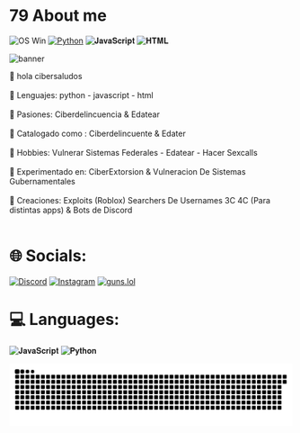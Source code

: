  # 79 About me
![OS Win](https://img.shields.io/badge/OS-Win-0078D4?style=flat&logo=windows&logoColor=white)
[![Python](https://img.shields.io/badge/%20Python%20-1f425f.svg?logo=python)](https://www.python.org/)
![𝐉𝐚𝐯𝐚𝐒𝐜𝐫𝐢𝐩𝐭](https://img.shields.io/badge/Javascript-%23323330?style=flat&logo=javascript&logoColor=%23F7DF1E)
![𝐇𝐓𝐌𝐋](https://img.shields.io/badge/HTML-f06529?style=flat&logo=html5&logoColor=white)


![banner](https://i.ytimg.com/vi/2VOHNPuOD4w/maxresdefault.jpg)

👋 hola cibersaludos<br><br>    📝 Lenguajes: python - javascript - html <br><br>  📝 Pasiones: Ciberdelincuencia & Edatear<br><br>    📝 Catalogado como : Ciberdelincuente & Edater<br><br> 📝 Hobbies: Vulnerar Sistemas Federales - Edatear - Hacer Sexcalls <br><br> 📝 Experimentado en: CiberExtorsion & Vulneracion De Sistemas Gubernamentales <br><br> 📝 Creaciones: Exploits (Roblox) Searchers De Usernames 3C 4C (Para distintas apps) & Bots de Discord <br><br>

# 🌐 Socials:
[![Discord](https://img.shields.io/badge/Discord-%237289DA.svg?logo=discord&logoColor=white)](https://discord.com/users/867904689483939860) [![Instagram](https://img.shields.io/badge/Instagram-%23E4405F.svg?logo=Instagram&logoColor=white)](https://www.instagram.com/vivoeneltrap79) [![guns.lol](https://img.shields.io/badge/guns.lol-572364?logo=data:image/png;base64,iVBORw0KGgoAAAANSUhEUgAAAOEAAADhCAMAAAAJbSJIAAAAwFBMVEX///8AAAD9/f2qqqr+/v4uLi6UlJSt...&labelColor=572364)](https://guns.lol/79k)
# 💻 Languages:
![𝐉𝐚𝐯𝐚𝐒𝐜𝐫𝐢𝐩𝐭](https://img.shields.io/badge/javascript-%23323330.svg?style=for-the-badge&logo=javascript&logoColor=%23F7DF1E) ![𝐏𝐲𝐭𝐡𝐨𝐧](https://img.shields.io/badge/python-3670A0?style=for-the-badge&logo=python&logoColor=ffdd54) 


<img src="https://raw.githubusercontent.com/KrashMello/KrashMello/output/snake.svg" alt="Snake animation" />
